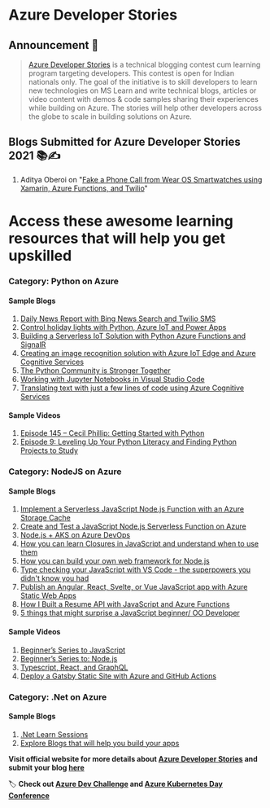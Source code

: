# Azure Developer Stories

## Announcement 📢

> [Azure Developer Stories](https://devstories.konfhub.com/) is a technical blogging contest cum learning program targeting developers. This contest is open for Indian nationals only. The goal of the initiative is to skill developers to learn new technologies on MS Learn and write technical blogs, articles or video content with demos & code samples sharing their experiences while building on Azure. The stories will help other developers across the globe to scale in building solutions on Azure.

## Blogs Submitted for Azure Developer Stories 2021 📚✍️
  1. Aditya Oberoi on "[Fake a Phone Call from Wear OS Smartwatches using Xamarin, Azure Functions, and Twilio](https://dev.to/adityaoberai/fake-a-phone-call-from-wear-os-smartwatches-using-xamarin-azure-functions-and-twilio-2j56)"

# Access these awesome learning resources that will help you get upskilled

### Category: Python on Azure

#### Sample Blogs
  1. [Daily News Report with Bing News Search and Twilio SMS](https://dev.to/azure/daily-news-report-with-bing-news-search-and-twilio-sms-4g46)
  2. [Control holiday lights with Python, Azure IoT and Power Apps](https://dev.to/azure/control-holiday-lights-with-python-azure-iot-and-power-apps-2ic6)
  3. [Building a Serverless IoT Solution with Python Azure Functions and SignalR](https://dev.to/azure/building-a-serverless-iot-solution-with-python-azure-functions-and-signalr-4ljp)
  4. [Creating an image recognition solution with Azure IoT Edge and Azure Cognitive Services](https://dev.to/azure/creating-an-image-recognition-solution-with-azure-iot-edge-and-azure-cognitive-services-4n5i)
  5. [The Python Community is Stronger Together](https://dev.to/azure/the-python-community-is-stronger-together-1anl)
  6. [Working with Jupyter Notebooks in Visual Studio Code](https://dev.to/azure/working-with-jupyter-notebooks-in-visual-studio-code-5130)
  7. [Translating text with just a few lines of code using Azure Cognitive Services](https://dev.to/azure/translating-text-with-just-a-few-lines-of-code-using-azure-cognitive-services-4fao)
 
 #### Sample Videos
 1. [Episode 145 – Cecil Phillip: Getting Started with Python](https://6figuredev.com/podcast/episode-145-cecil-phillip-getting-started-with-python/)
 2. [Episode 9: Leveling Up Your Python Literacy and Finding Python Projects to Study](https://realpython.com/podcasts/rpp/9/)
  
  ### Category: NodeJS on Azure
  
  #### Sample Blogs
  1. [Implement a Serverless JavaScript Node.js Function with an Azure Storage Cache](https://dev.to/azure/implement-a-serverless-javascript-node-js-function-with-an-azure-storage-cache-12c2)
  2. [Create and Test a JavaScript Node.js Serverless Function on Azure](https://dev.to/azure/create-and-test-a-javascript-node-js-serverless-function-on-azure-2d3)
  3. [Node.js + AKS on Azure DevOps](https://dev.to/azure/node-js-aks-on-azure-devops-1462)
  4. [How you can learn Closures in JavaScript and understand when to use them](https://dev.to/itnext/how-you-can-learn-closures-in-javascript-and-understand-when-to-use-them-2lk5)
  5. [How you can build your own web framework for Node.js](https://dev.to/itnext/how-you-can-build-your-own-web-framework-for-node-js-19e3)
  6. [Type checking your JavaScript with VS Code - the superpowers you didn't know you had](https://dev.to/itnext/type-checking-your-javascript-with-vs-code-the-superpowers-you-didn-t-know-you-had-1jp)
  7. [Publish an Angular, React, Svelte, or Vue JavaScript app with Azure Static Web Apps](https://docs.microsoft.com/en-us/learn/modules/publish-app-service-static-web-app-api/)
  8. [How I Built a Resume API with JavaScript and Azure Functions](https://blog.rishabkumar.com/how-i-built-a-resume-api-with-javascript-and-azure-functions)
  9. [5 things that might surprise a JavaScript beginner/ OO Developer](https://dev.to/itnext/5-things-that-might-surprise-a-javascript-beginner-oo-developer-1njeloper)
  
  #### Sample Videos
  1. [Beginner’s Series to JavaScript](https://www.youtube.com/playlist?list=PLlrxD0HtieHhW0NCG7M536uHGOtJ95Ut2)
  2. [Beginner’s Series to: Node.js](https://channel9.msdn.com/Series/Beginners-Series-to-NodeJS)
  3. [Typescript, React, and GraphQL](https://msit.microsoftstream.com/video/38daa3ff-0400-b9eb-09cb-f1eb409aa038)
  4. [Deploy a Gatsby Static Site with Azure and GitHub Actions](https://egghead.io/lessons/egghead-deploy-a-gatsby-static-site-with-azure-and-github-actions)
  
  ### Category: .Net on Azure
  
   #### Sample Blogs
  1. [.Net Learn Sessions](https://channel9.msdn.com/Shows/On-NET?WT.mc_id=dotnet-00000-arsaha)
  2. [Explore Blogs that will help you build your apps](https://devblogs.microsoft.com/dotnet/)
  
**Visit official website for more details about [Azure Developer Stories](https://devstories.konfhub.com/) and submit your blog [here](https://forms.office.com/Pages/ResponsePage.aspx?id=DQSIkWdsW0yxEjajBLZtrQAAAAAAAAAAAAMAAAls_TZUQVUwQ1lJQzFMTFNUSTZCRURaRlRBWFFYVi4u)**

  🏷️  **Check out [Azure Dev Challenge](https://challenge.konfhub.com/) and [Azure Kubernetes Day Conference](https://akd.konfhub.com)**
